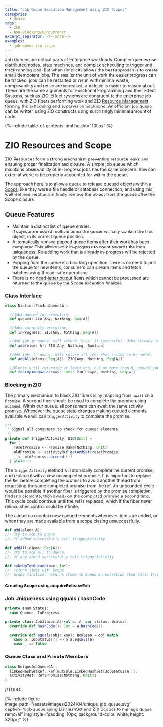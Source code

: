 ```yaml
---
title: "Job Queue Execution Management using ZIO Scopes"
categories:
  - Scala
tags:
  - ZIO
  - Non-Blocking/Concurrency
excerpt_separator: <!--more-->
examples:
  - job-queue-zio-scope
---
```


Job Queues are critical parts of Enterprise workloads. Complex queues use distributed nodes, state machines, and
complex scheduling to trigger and track running jobs. But when simplicity allows the best approach is to create small
idempotent jobs. The smaller the unit of work the easier progress can be tracked, jobs can be restarted or rerun with
minimal waste, composability and reuse are increased, and logic is easier to reason about. These are the same arguments
for Functional Programming and their Effect Systems, such as ZIO. Effect systems are congruent to the
enterprise job queue, with ZIO fibers performing work and ZIO [Resource Management](https://zio.dev/reference/resource/)
forming the scheduling and supervision backbone. An efficient job queue can be written using ZIO constructs using
surprisingly minimal amount of code.

{% include table-of-contents.html height="100px" %}

# ZIO Resources and Scope

ZIO Resources form a strong mechanism preventing resource leaks and ensuring proper finalization and closure. A simple
job queue which maintains observability of in-progress jobs has the same concern: how can external workers be properly
accounted for within the queue.

The approach here is to allow a queue to release queued objects within
a [Scope](https://zio.dev/reference/resource/scope/), like they were a file handle or database connection, and using
this well-defined mechanism finally remove the object from the queue after the Scope closure.

## Queue Features

- Maintain a distinct list of queue entries.  
  If objects are added multiple times the queue will only contain the first object, in its correct queue position.
- Automatically remove popped queue items after their work has been completed
  This allows work in-progress to count towards the item uniqueness. Re-adding work that is already in-progress will be
  rejected by the queue.
- Popping from the queue is a blocking operation
  There is no need to poll the queue for new items, consumers can stream items and fetch batches using thread-safe
  operations.
- There is no [dead-letter output](https://en.wikipedia.org/wiki/Dead_letter_queue)
  Items which cannot be processed are returned to the queue by the Scope exception finalizer.

### Class Interface

```scala
class DistinctZioJobQueue[A]:

  //Jobs queued for execution.
  def queued: ZIO[Any, Nothing, Seq[A]]

  //Jobs currently executing.
  def inProgress: ZIO[Any, Nothing, Seq[A]]

  //Add job to queue, will return `true` if successful. Jobs already in queue will return `false`.
  def add(elem: A): ZIO[Any, Nothing, Boolean]

  //Add jobs to queue. Will return all jobs that failed to be added.
  def addAll(elems: Seq[A]): ZIO[Any, Nothing, Seq[A]]

  //Blocks until returning at least one, but no more than N, queued jobs.
  def takeUpToNQueued(max: Int): ZIO[Scope, Nothing, Seq[A]]

```

### Blocking in ZIO

The primary mechanism to block ZIO fibers is by mapping from `await` on a `Promise`. A second fiber should be used to
complete the promise using `succeed`. Within our queue, all consumers can await the same activity promise. Whenever
the queue state changes making queued elements available we will call `triggerActivity` to complete the promise.

```scala
/**
 * Signal all consumers to check for queued elements
 */
private def triggerActivity: UIO[Unit] =
  for {
    resetPromise <- Promise.make[Nothing, Unit]
    oldPromise <- activityRef.getAndSet(resetPromise)
    _ <- oldPromise.succeed(())
  } yield ()
```

The `triggerActivity` method will atomically complete the current promise, and replace it with a new uncompleted
promise. It is important to replace the `Ref` before completing the promise to avoid another thread from requesting
the same completed promise from the ref. An unbounded cycle would be possible if another fiber is triggered by the
promise completion, finds no elements, then awaits on the completed promise a second time. This cycle could continue
until the ref is replaced, which if the fiber never relinquishes control could be infinite.

The queue can contain new queued elements whenever items are added, or when they are made available from a scope
closing unsuccessfully.

```scala
def add(elem: A):
//- try to add to queue
//- if added successfully call triggerActivity

def addAll(elems: Seq[A]):
//- try to add all to queue
//- if any added successfully call triggerActivity

def takeUpToNQueued(max: Int):
//- return items with Scope
//- Scope finalizer returns items to queue on exception then calls triggerActivity
```

#### Creating Scope using acquireReleaseExit



### Job Uniqueness using qquals / hashCode

```scala
private enum Status:
  case Queued, InProgress

private class JobStatus[A](val a: A, var status: Status):
  override def hashCode(): Int = a.hashCode()

  override def equals(obj: Any): Boolean = obj match
    case o: JobStatus[?] => o.a.equals(a)
    case _ => false
```


### Queue Class and Private Members

```scala
class UniqueJobQueue[A](
  linkedHashSetRef: Ref[mutable.LinkedHashSet[JobStatus[A]]],
  activityRef: Ref[Promise[Nothing, Unit]]
)
```


//TODO:

{%
include figure image_path="/assets/images/2024/04/unique_job_queue.svg"
caption="Job queue using ListHashSet and ZIO Scopes to manage queue removal"
img_style="padding: 10px; background-color: white; height: 320px;"
%}